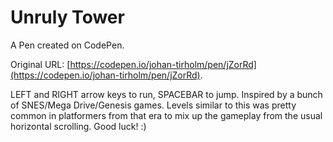 # Unruly Tower

A Pen created on CodePen.

Original URL: [https://codepen.io/johan-tirholm/pen/jZorRd](https://codepen.io/johan-tirholm/pen/jZorRd).

LEFT and RIGHT arrow keys to run, SPACEBAR to jump. Inspired by a bunch of SNES/Mega Drive/Genesis games. Levels similar to this was pretty common in platformers from that era to mix up the gameplay from the usual horizontal scrolling. Good luck! :)